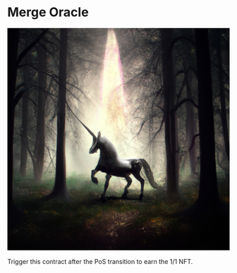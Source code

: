 # Merge Oracle

![merge nft](./mergenft.jpg)

Trigger this contract after the PoS transition to earn the 1/1 NFT.
